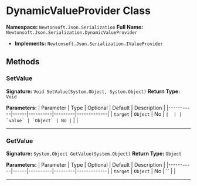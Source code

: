 # DynamicValueProvider Class

**Namespace:** `Newtonsoft.Json.Serialization`
**Full Name:** `Newtonsoft.Json.Serialization.DynamicValueProvider`
- **Implements:** `Newtonsoft.Json.Serialization.IValueProvider`

## Methods

### SetValue

**Signature:** `Void SetValue(System.Object, System.Object)`
**Return Type:** `Void`

**Parameters:**
| Parameter | Type | Optional | Default | Description |
|-----------|------|----------|---------|-------------|
| `target` | `Object` | No | `` |  |
| `value` | `Object` | No | `` |  |

---

### GetValue

**Signature:** `System.Object GetValue(System.Object)`
**Return Type:** `Object`

**Parameters:**
| Parameter | Type | Optional | Default | Description |
|-----------|------|----------|---------|-------------|
| `target` | `Object` | No | `` |  |

---